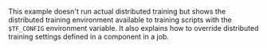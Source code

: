This example doesn't run actual distributed training but shows the distributed training environment available to training scripts with the `$TF_CONFIG` environment variable. It also explains how to override distributed training settings defined in a component in a job. 